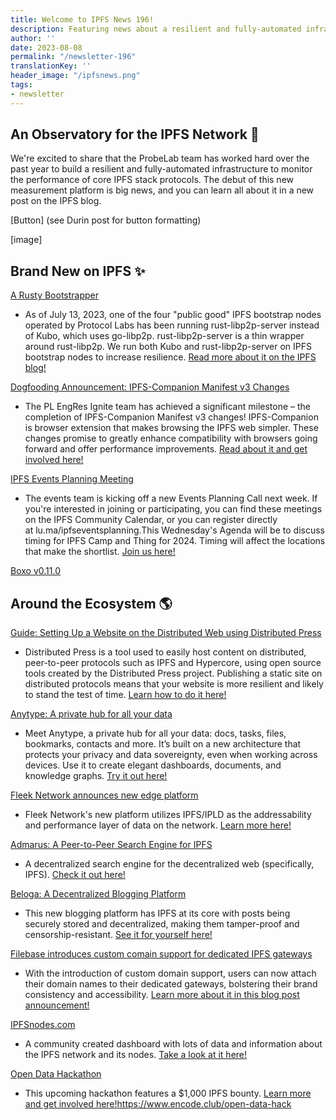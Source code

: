 ```yaml
---
title: Welcome to IPFS News 196!
description: Featuring news about a resilient and fully-automated infrastructure to monitor the performance of the IPFS network.
author: ''
date: 2023-08-08
permalink: "/newsletter-196"
translationKey: ''
header_image: "/ipfsnews.png"
tags:
- newsletter
---
```


## **An Observatory for the IPFS Network 🔭**

We're excited to share that the ProbeLab team has worked hard over the past year to build a resilient and fully-automated infrastructure to monitor the performance of core IPFS stack protocols. The debut of this new measurement platform is big news, and you can learn all about it in a new post on the IPFS blog.

[Button] (see Durin post for button formatting)

[image]

## **Brand New on IPFS ✨**

[A Rusty Bootstrapper](https://blog.ipfs.tech/2023-rust-libp2p-based-ipfs-bootstrap-node/)

- As of July 13, 2023, one of the four "public good" IPFS bootstrap nodes operated by Protocol Labs has been running rust-libp2p-server instead of Kubo, which uses go-libp2p. rust-libp2p-server is a thin wrapper around rust-libp2p. We run both Kubo and rust-libp2p-server on IPFS bootstrap nodes to increase resilience. [Read more about it on the IPFS blog!](https://blog.ipfs.tech/2023-rust-libp2p-based-ipfs-bootstrap-node/)

[Dogfooding Announcement: IPFS-Companion Manifest v3 Changes](https://discuss.ipfs.tech/t/announcing-ipfs-companion-mv3-rc-beta/16442/7)

- The PL EngRes Ignite team has achieved a significant milestone – the completion of IPFS-Companion Manifest v3 changes! IPFS-Companion is browser extension that makes browsing the IPFS web simpler. These changes promise to greatly enhance compatibility with browsers going forward and offer performance improvements. [Read about it and get involved here!](https://discuss.ipfs.tech/t/announcing-ipfs-companion-mv3-rc-beta/16442/7)

[IPFS Events Planning Meeting](https://lu.ma/ipfseventsplanning)

- The events team is kicking off a new Events Planning Call next week. If you're interested in joining or participating, you can find these meetings on the IPFS Community Calendar, or you can register directly at lu.ma/ipfseventsplanning.This Wednesday's Agenda will be to discuss timing for IPFS Camp and Thing for 2024. Timing will affect the locations that make the shortlist. [Join us here!](https://lu.ma/ipfseventsplanning)

[Boxo v0.11.0](https://github.com/ipfs/boxo/blob/release-v0.11.0/CHANGELOG.md)

## **Around the Ecosystem 🌎**

[Guide: Setting Up a Website on the Distributed Web using Distributed Press](https://medium.com/@lindsay_walker/setting-up-a-website-on-the-distributed-web-7eae22594303)

- Distributed Press is a tool used to easily host content on distributed, peer-to-peer protocols such as IPFS and Hypercore, using open source tools created by the Distributed Press project. Publishing a static site on distributed protocols means that your website is more resilient and likely to stand the test of time. [Learn how to do it here!](https://medium.com/@lindsay_walker/setting-up-a-website-on-the-distributed-web-7eae22594303)

[Anytype: A private hub for all your data](https://anytype.io/)

- Meet Anytype, a private hub for all your data: docs, tasks, files, bookmarks, contacts and more. It’s built on a new architecture that protects your privacy and data sovereignty, even when working across devices. Use it to create elegant dashboards, documents, and knowledge graphs. [Try it out here!](https://anytype.io/)

[Fleek Network announces new edge platform](https://twitter.com/fleek_net/status/1685997861907890176)

- Fleek Network's new platform utilizes IPFS/IPLD as the addressability and performance layer of data on the network. [Learn more here!](https://twitter.com/fleek_net/status/1685997861907890176)

[Admarus: A Peer-to-Peer Search Engine for IPFS](https://blog.admarus.net/blog/mvp-release/)

- A decentralized search engine for the decentralized web (specifically, IPFS). [Check it out here!](https://blog.admarus.net/blog/mvp-release/)

[Beloga: A Decentralized Blogging Platform](https://discuss.ipfs.tech/t/beloga-decentralized-blogging-platform-powered-by-ipfs/16727)

- This new blogging platform has IPFS at its core with posts being securely stored and decentralized, making them tamper-proof and censorship-resistant. [See it for yourself here!](https://discuss.ipfs.tech/t/beloga-decentralized-blogging-platform-powered-by-ipfs/16727)

[Filebase introduces custom comain support for dedicated IPFS gateways](https://filebase.com/blog/introducing-custom-domain-support-for-dedicated-ipfs-gateways/)

- With the introduction of custom domain support, users can now attach their domain names to their dedicated gateways, bolstering their brand consistency and accessibility. [Learn more about it in this blog post announcement!](https://filebase.com/blog/introducing-custom-domain-support-for-dedicated-ipfs-gateways/)

[IPFSnodes.com](https://ipfsnodes.com/)

- A community created dashboard with lots of data and information about the IPFS network and its nodes. [Take a look at it here!](https://ipfsnodes.com/)

[Open Data Hackathon](https://www.encode.club/open-data-hack)

- This upcoming hackathon features a $1,000 IPFS bounty. [Learn more and get involved here!](https://www.encode.club/open-data-hack)https://www.encode.club/open-data-hack
